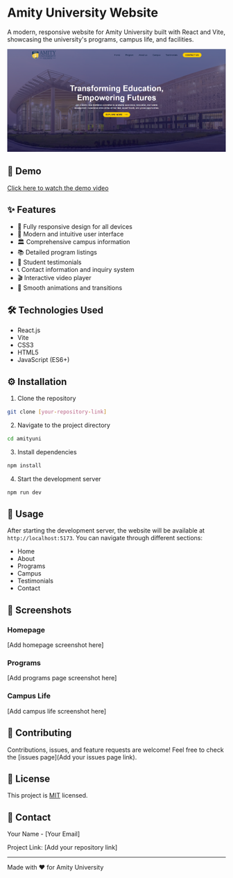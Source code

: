 # Amity University Website

A modern, responsive website for Amity University built with React and Vite, showcasing the university's programs, campus life, and facilities.

![Website Preview](./src/assets/web_preview.png)

## 🎥 Demo

[Click here to watch the demo video](./src/assets/website.mp4)

## ✨ Features

- 📱 Fully responsive design for all devices
- 🎨 Modern and intuitive user interface
- 🏛️ Comprehensive campus information
- 📚 Detailed program listings
- 👥 Student testimonials
- 📞 Contact information and inquiry system
- 🎬 Interactive video player
- 🌙 Smooth animations and transitions

## 🛠️ Technologies Used

- React.js
- Vite
- CSS3
- HTML5
- JavaScript (ES6+)

## ⚙️ Installation

1. Clone the repository
```bash
git clone [your-repository-link]
```

2. Navigate to the project directory
```bash
cd amityuni
```

3. Install dependencies
```bash
npm install
```

4. Start the development server
```bash
npm run dev
```

## 🚀 Usage

After starting the development server, the website will be available at `http://localhost:5173`. You can navigate through different sections:

- Home
- About
- Programs
- Campus
- Testimonials
- Contact

## 📸 Screenshots

### Homepage
[Add homepage screenshot here]

### Programs
[Add programs page screenshot here]

### Campus Life
[Add campus life screenshot here]

## 🤝 Contributing

Contributions, issues, and feature requests are welcome! Feel free to check the [issues page](Add your issues page link).

## 📝 License

This project is [MIT](./LICENSE) licensed.

## 👥 Contact

Your Name - [Your Email]

Project Link: [Add your repository link]

---
Made with ❤️ for Amity University
